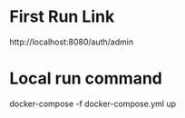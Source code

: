 # First Run Link 
http://localhost:8080/auth/admin
# Local run command 
 docker-compose -f docker-compose.yml up 